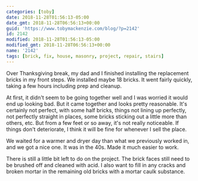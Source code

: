 ```yaml
---
categories: [toby]
date: 2018-11-28T01:56:13-05:00
date_gmt: 2018-11-28T06:56:13+00:00
guid: 'https://www.tobymackenzie.com/blog/?p=2142'
id: 2142
modified: 2018-11-28T01:56:13-05:00
modified_gmt: 2018-11-28T06:56:13+00:00
name: '2142'
tags: [brick, fix, house, masonry, project, repair, stairs]
---
```


Over Thanksgiving break, my dad and I finished installing the replacement bricks in my front steps.<!--more-->  We installed maybe 18 bricks.  It went fairly quickly, taking a few hours including prep and cleanup.

At first, it didn't seem to be going together well and I was worried it would end up looking bad.  But it came together and looks pretty reasonable.  It's certainly not perfect, with some half bricks, things not lining up perfectly, not perfectly straight in places, some bricks sticking out a little more than others, etc.  But from a few feet or so away, it's not really noticeable.  If things don't deteriorate, I think it will be fine for whenever I sell the place.

We waited for a warmer and dryer day than what we previously worked in, and we got a nice one.  It was in the 40s.  Made it much easier to work.

There is still a little bit left to do on the project.  The brick faces still need to be brushed off and cleaned with acid.  I also want to fill in any cracks and broken mortar in the remaining old bricks with a mortar caulk substance.

